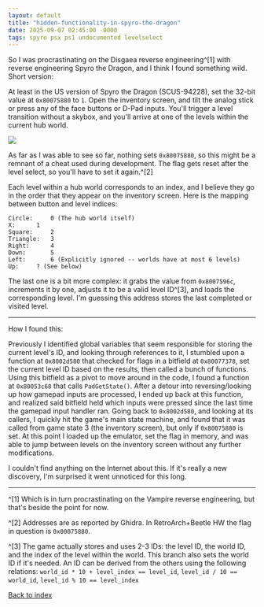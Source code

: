 ```yaml
---
layout: default
title: "hidden-functionality-in-spyro-the-dragon"
date: 2025-09-07 02:45:00 -0000
tags: spyro psx ps1 undocumented levelselect
---
```


So I was procrastinating on the Disgaea reverse engineering^[1] with reverse engineering Spyro the Dragon, and I think I found something wild. Short version:

At least in the US version of Spyro the Dragon (SCUS-94228), set the 32-bit value at `0x80075880` to `1`. Open the inventory screen, and tilt the analog stick or press any of the face buttons or D-Pad inputs. You'll trigger a level transition without a skybox, and you'll arrive at one of the levels within the current hub world.

![](/breaking-videogames/assets/purple.png)

As far as I was able to see so far, nothing sets `0x80075880`, so this might be a remnant of a cheat used during development. The flag gets reset after the level select, so you'll have to set it again.^[2]

Each level within a hub world corresponds to an index, and I believe they go in the order that they appear on the inventory screen. Here is the mapping between button and level indices:
```
Circle:		0 (The hub world itself)
X:		1
Square:		2
Triangle:	3
Right:		4
Down:		5
Left:		6 (Explicitly ignored -- worlds have at most 6 levels)
Up:		? (See below)
```

The last one is a bit more complex: it grabs the value from `0x8007596c`, increments it by one, adjusts it to be a valid level ID^[3], and loads the corresponding level. I'm guessing this address stores the last completed or visited level.

-----

How I found this:

Previously I identified global variables that seem responsible for storing the current level's ID, and looking through references to it, I stumbled upon a function at `0x8002d580` that checked for flags in a bitfield at `0x80077378`, set the current level ID based on the results, then called a bunch of functions. Using this bitfield as a pivot to move around in the code, I found a function at `0x80053c68` that calls `PadGetState()`. After a detour into reversing/looking up how gamepad inputs are processed, I ended up back at this function, and realized said bitfield held which inputs were pressed since the last time the gamepad input handler ran. Going back to `0x8002d580`, and looking at its callers, I quickly hit the game's main state machine, and found that it was called from game state 3 (the inventory screen), but only if `0x80075880` is set. At this point I loaded up the emulator, set the flag in memory, and was able to jump between levels on the inventory screen without any further modifications.

I couldn't find anything on the Internet about this. If it's really a new discovery, I'm surprised it went unnoticed for this long.

-----

^[1] Which is in turn procrastinating on the Vampire reverse engineering, but that's beside the point for now.

^[2] Addresses are as reported by Ghidra. In RetroArch+Beetle HW the flag in question is `0x00075880`.

^[3] The game actually stores and uses 2-3 IDs: the level ID, the world ID, and the index of the level within the world. This branch also sets the world ID if it's needed. An ID can be derived from the others using the following relations: `world_id * 10 + level_index == level_id`, `level_id / 10 == world_id`, `level_id % 10 == level_index`

[Back to index](/breaking-videogames/)